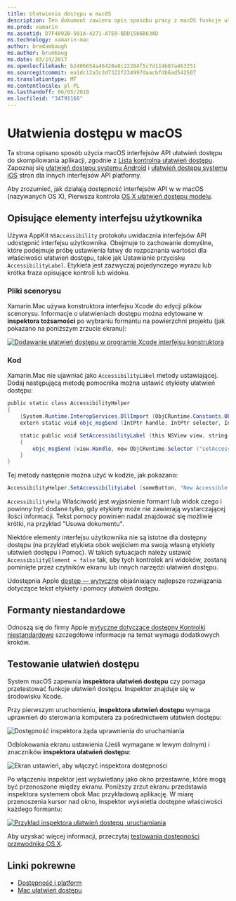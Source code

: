 ```yaml
---
title: Ułatwienia dostępu w macOS
description: Ten dokument zawiera opis sposobu pracy z macOS funkcje ułatwień dostępu w aplikacji Xamarin.Mac. Zawarto informacje opisujące elementy interfejsu użytkownika w scenorys i kod, kontrolki niestandardowe i testowania dostępności.
ms.prod: xamarin
ms.assetid: D7F4892B-501A-4271-A7E0-BDD1586B63AD
ms.technology: xamarin-mac
author: bradumbaugh
ms.author: brumbaug
ms.date: 03/14/2017
ms.openlocfilehash: b2406654a46428e8c22284f5c7d114b07a463251
ms.sourcegitcommit: ea1dc12a3c2d7322f234997daacbfdb6ad542507
ms.translationtype: MT
ms.contentlocale: pl-PL
ms.lasthandoff: 06/05/2018
ms.locfileid: "34791166"
---
```

# <a name="accessibility-on-macos"></a>Ułatwienia dostępu w macOS

Ta strona opisano sposób użycia macOS interfejsów API ułatwień dostępu do skompilowania aplikacji, zgodnie z [Lista kontrolna ułatwień dostępu](~/cross-platform/app-fundamentals/accessibility.md).
Zapoznaj się [ułatwień dostępu systemu Android](~/android/app-fundamentals/accessibility.md) i [ułatwień dostępu systemu iOS](~/ios/app-fundamentals/accessibility.md) stron dla innych interfejsów API platformy.

Aby zrozumieć, jak działają dostępność interfejsów API w w macOS (nazywanych OS X), Pierwsza kontrola [OS X ułatwień dostępu modelu](https://developer.apple.com/library/mac/documentation/Accessibility/Conceptual/AccessibilityMacOSX/OSXAXmodel.html).

## <a name="describing-ui-elements"></a>Opisujące elementy interfejsu użytkownika

Używa AppKit `NSAccessibility` protokołu uwidacznia interfejsów API udostępnić interfejsu użytkownika. Obejmuje to zachowanie domyślne, które podejmuje próbę ustawienia łatwy do rozpoznania wartości dla właściwości ułatwień dostępu, takie jak Ustawianie przycisku `AccessibilityLabel`. Etykieta jest zazwyczaj pojedynczego wyrazu lub krótka fraza opisujące kontroli lub widoku.

### <a name="storyboard-files"></a>Pliki scenorysu

Xamarin.Mac używa konstruktora interfejsu Xcode do edycji plików scenorysu.
Informacje o ułatwieniach dostępu można edytowane w **inspektora tożsamości** po wybraniu formantu na powierzchni projektu (jak pokazano na poniższym zrzucie ekranu):

[![Dodawanie ułatwień dostępu w programie Xcode interfejsu konstruktora](accessibility-images/xcode.png "Dodawanie ułatwień dostępu w programie Xcode konstruktora interfejsu")](accessibility-images/xcode-large.png#lightbox)

### <a name="code"></a>Kod

Xamarin.Mac nie ujawniać jako `AccessibilityLabel` metody ustawiającej.  Dodaj następującą metodę pomocnika można ustawić etykiety ułatwień dostępu:

```csharp
public static class AccessibilityHelper
{
    [System.Runtime.InteropServices.DllImport (ObjCRuntime.Constants.ObjectiveCLibrary)]
    extern static void objc_msgSend (IntPtr handle, IntPtr selector, IntPtr label);

    static public void SetAccessibilityLabel (this NSView view, string value)
    {
        objc_msgSend (view.Handle, new ObjCRuntime.Selector ("setAccessibilityLabel:").Handle, new NSString (value).Handle);
    }
}
```

Tej metody następnie można użyć w kodzie, jak pokazano:

```csharp
AccessibilityHelper.SetAccessibilityLabel (someButton, "New Accessible Description");
```

`AccessibilityHelp` Właściwość jest wyjaśnienie formant lub widok czego i powinny być dodane tylko, gdy etykiety może nie zawierają wystarczającej ilości informacji. Tekst pomocy powinien nadal znajdować się możliwie krótki, na przykład "Usuwa dokumentu".

Niektóre elementy interfejsu użytkownika nie są istotne dla dostępny dostępu (na przykład etykieta obok wejściem ma swoją własną etykiety ułatwień dostępu i Pomoc).
W takich sytuacjach należy ustawić `AccessibilityElement = false` tak, aby tych kontrolek ani widoków, zostaną pominięte przez czytników ekranu lub innych narzędzi ułatwień dostępu.

Udostępnia Apple [dostęp — wytyczne](https://developer.apple.com/library/mac/documentation/Accessibility/Conceptual/AccessibilityMacOSX/EnhancingtheAccessibilityofStandardAppKitControls.html) objaśniający najlepsze rozwiązania dotyczące tekst etykiety i pomocy ułatwień dostępu.

## <a name="custom-controls"></a>Formanty niestandardowe

Odnoszą się do firmy Apple [wytyczne dotyczące dostępny Kontrolki niestandardowe](https://developer.apple.com/library/mac/documentation/Accessibility/Conceptual/AccessibilityMacOSX/ImplementingAccessibilityforCustomControls.html) szczegółowe informacje na temat wymaga dodatkowych kroków.

## <a name="testing-accessibility"></a>Testowanie ułatwień dostępu

System macOS zapewnia **inspektora ułatwień dostępu** czy pomaga przetestować funkcje ułatwień dostępu. Inspektor znajduje się w środowisku Xcode.

Przy pierwszym uruchomieniu, **inspektora ułatwień dostępu** wymaga uprawnień do sterowania komputera za pośrednictwem ułatwień dostępu:

![Dostępność inspektora żąda uprawnienia do uruchamiania](accessibility-images/accessibility-inspector-1.png "żąda uprawnienia do uruchamiania inspektora ułatwień dostępu")

Odblokowania ekranu ustawienia (Jeśli wymagane w lewym dolnym) i znaczników **inspektora ułatwień dostępu**:

![Ekran ustawień, aby włączyć inspektora dostępności](accessibility-images/accessibility-inspector-2.png "ustawień ekranu, aby włączyć inspektora ułatwień dostępu")

Po włączeniu inspektor jest wyświetlany jako okno przestawne, które mogą być przenoszone między ekranu. Poniższy zrzut ekranu przedstawia inspektora systemem obok Mac przykładową aplikację. W miarę przenoszenia kursor nad okno, Inspektor wyświetla dostępne właściwości każdego formantu:

[![Przykład inspektora ułatwień dostępu, uruchamiania](accessibility-images/accessibility-example.png "uruchomiona inspektora przykład ułatwień dostępu")](accessibility-images/accessibility-example-large.png#lightbox)

Aby uzyskać więcej informacji, przeczytaj [testowania dostępności przewodnika OS X](https://developer.apple.com/library/mac/documentation/Accessibility/Conceptual/AccessibilityMacOSX/OSXAXTestingApps.html).



## <a name="related-links"></a>Linki pokrewne

- [Dostępność i platform](~/cross-platform/app-fundamentals/accessibility.md)
- [Mac ułatwień dostępu](https://www.apple.com/accessibility/mac/)
